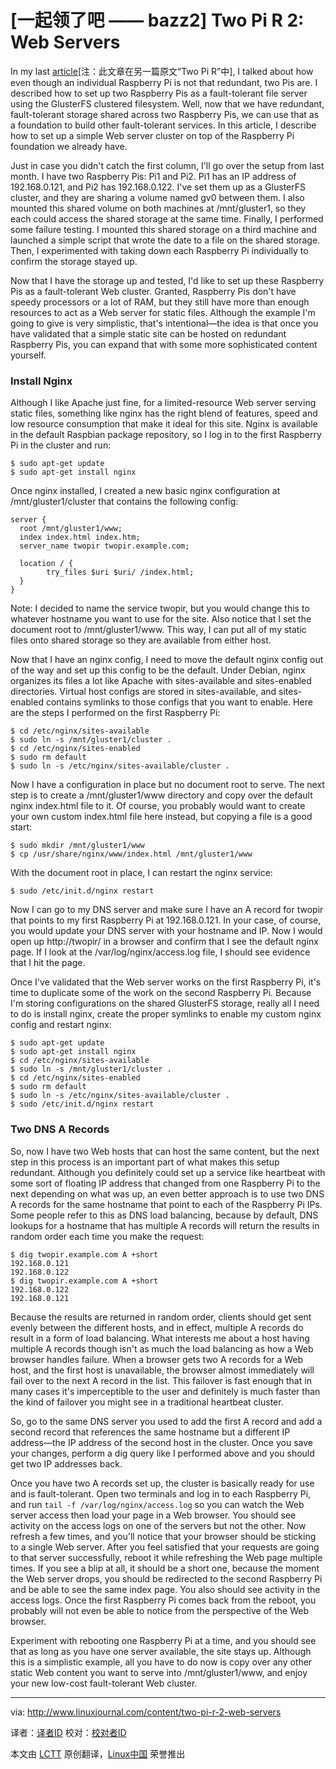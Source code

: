 [一起领了吧 —— bazz2]
Two Pi R 2: Web Servers
================================================================================
In my last [article][1][注：此文章在另一篇原文“Two Pi R”中], I talked about how even though an individual Raspberry Pi is not that redundant, two Pis are. I described how to set up two Raspberry Pis as a fault-tolerant file server using the GlusterFS clustered filesystem. Well, now that we have redundant, fault-tolerant storage shared across two Raspberry Pis, we can use that as a foundation to build other fault-tolerant services. In this article, I describe how to set up a simple Web server cluster on top of the Raspberry Pi foundation we already have. 

 Just in case you didn't catch the first column, I'll go over the setup from last month. I have two Raspberry Pis: Pi1 and Pi2. Pi1 has an IP address of 192.168.0.121, and Pi2 has 192.168.0.122. I've set them up as a GlusterFS cluster, and they are sharing a volume named gv0 between them. I also mounted this shared volume on both machines at /mnt/gluster1, so they each could access the shared storage at the same time. Finally, I performed some failure testing. I mounted this shared storage on a third machine and launched a simple script that wrote the date to a file on the shared storage. Then, I experimented with taking down each Raspberry Pi individually to confirm the storage stayed up.

Now that I have the storage up and tested, I'd like to set up these Raspberry Pis as a fault-tolerant Web cluster. Granted, Raspberry Pis don't have speedy processors or a lot of RAM, but they still have more than enough resources to act as a Web server for static files. Although the example I'm going to give is very simplistic, that's intentional—the idea is that once you have validated that a simple static site can be hosted on redundant Raspberry Pis, you can expand that with some more sophisticated content yourself.

### Install Nginx ###

Although I like Apache just fine, for a limited-resource Web server serving static files, something like nginx has the right blend of features, speed and low resource consumption that make it ideal for this site. Nginx is available in the default Raspbian package repository, so I log in to the first Raspberry Pi in the cluster and run: 

    $ sudo apt-get update
    $ sudo apt-get install nginx

Once nginx installed, I created a new basic nginx configuration at /mnt/gluster1/cluster that contains the following config: 

    server {
      root /mnt/gluster1/www;
      index index.html index.htm;
      server_name twopir twopir.example.com;
    
      location / {
            try_files $uri $uri/ /index.html;
      }
    }

Note: I decided to name the service twopir, but you would change this to whatever hostname you want to use for the site. Also notice that I set the document root to /mnt/gluster1/www. This way, I can put all of my static files onto shared storage so they are available from either host.

Now that I have an nginx config, I need to move the default nginx config out of the way and set up this config to be the default. Under Debian, nginx organizes its files a lot like Apache with sites-available and sites-enabled directories. Virtual host configs are stored in sites-available, and sites-enabled contains symlinks to those configs that you want to enable. Here are the steps I performed on the first Raspberry Pi: 

    $ cd /etc/nginx/sites-available
    $ sudo ln -s /mnt/gluster1/cluster .
    $ cd /etc/nginx/sites-enabled
    $ sudo rm default
    $ sudo ln -s /etc/nginx/sites-available/cluster .

Now I have a configuration in place but no document root to serve. The next step is to create a /mnt/gluster1/www directory and copy over the default nginx index.html file to it. Of course, you probably would want to create your own custom index.html file here instead, but copying a file is a good start: 

    $ sudo mkdir /mnt/gluster1/www
    $ cp /usr/share/nginx/www/index.html /mnt/gluster1/www

With the document root in place, I can restart the nginx service: 

    $ sudo /etc/init.d/nginx restart

Now I can go to my DNS server and make sure I have an A record for twopir that points to my first Raspberry Pi at 192.168.0.121. In your case, of course, you would update your DNS server with your hostname and IP. Now I would open up http://twopir/ in a browser and confirm that I see the default nginx page. If I look at the /var/log/nginx/access.log file, I should see evidence that I hit the page.

Once I've validated that the Web server works on the first Raspberry Pi, it's time to duplicate some of the work on the second Raspberry Pi. Because I'm storing configurations on the shared GlusterFS storage, really all I need to do is install nginx, create the proper symlinks to enable my custom nginx config and restart nginx: 

    $ sudo apt-get update
    $ sudo apt-get install nginx
    $ cd /etc/nginx/sites-available
    $ sudo ln -s /mnt/gluster1/cluster .
    $ cd /etc/nginx/sites-enabled
    $ sudo rm default
    $ sudo ln -s /etc/nginx/sites-available/cluster .
    $ sudo /etc/init.d/nginx restart

### Two DNS A Records ###

So, now I have two Web hosts that can host the same content, but the next step in this process is an important part of what makes this setup redundant. Although you definitely could set up a service like heartbeat with some sort of floating IP address that changed from one Raspberry Pi to the next depending on what was up, an even better approach is to use two DNS A records for the same hostname that point to each of the Raspberry Pi IPs. Some people refer to this as DNS load balancing, because by default, DNS lookups for a hostname that has multiple A records will return the results in random order each time you make the request: 

    $ dig twopir.example.com A +short
    192.168.0.121
    192.168.0.122
    $ dig twopir.example.com A +short
    192.168.0.122
    192.168.0.121

Because the results are returned in random order, clients should get sent evenly between the different hosts, and in effect, multiple A records do result in a form of load balancing. What interests me about a host having multiple A records though isn't as much the load balancing as how a Web browser handles failure. When a browser gets two A records for a Web host, and the first host is unavailable, the browser almost immediately will fail over to the next A record in the list. This failover is fast enough that in many cases it's imperceptible to the user and definitely is much faster than the kind of failover you might see in a traditional heartbeat cluster.

So, go to the same DNS server you used to add the first A record and add a second record that references the same hostname but a different IP address—the IP address of the second host in the cluster. Once you save your changes, perform a dig query like I performed above and you should get two IP addresses back. 

Once you have two A records set up, the cluster is basically ready for use and is fault-tolerant. Open two terminals and log in to each Raspberry Pi, and run `tail -f /var/log/nginx/access.log` so you can watch the Web server access then load your page in a Web browser. You should see activity on the access logs on one of the servers but not the other. Now refresh a few times, and you'll notice that your browser should be sticking to a single Web server. After you feel satisfied that your requests are going to that server successfully, reboot it while refreshing the Web page multiple times. If you see a blip at all, it should be a short one, because the moment the Web server drops, you should be redirected to the second Raspberry Pi and be able to see the same index page. You also should see activity in the access logs. Once the first Raspberry Pi comes back from the reboot, you probably will not even be able to notice from the perspective of the Web browser. 

Experiment with rebooting one Raspberry Pi at a time, and you should see that as long as you have one server available, the site stays up. Although this is a simplistic example, all you have to do now is copy over any other static Web content you want to serve into /mnt/gluster1/www, and enjoy your new low-cost fault-tolerant Web cluster. 

--------------------------------------------------------------------------------

via: http://www.linuxjournal.com/content/two-pi-r-2-web-servers

译者：[译者ID](https://github.com/译者ID) 校对：[校对者ID](https://github.com/校对者ID)

本文由 [LCTT](https://github.com/LCTT/TranslateProject) 原创翻译，[Linux中国](http://linux.cn/) 荣誉推出

[1]:http://www.linuxjournal.com/content/two-pi-r
